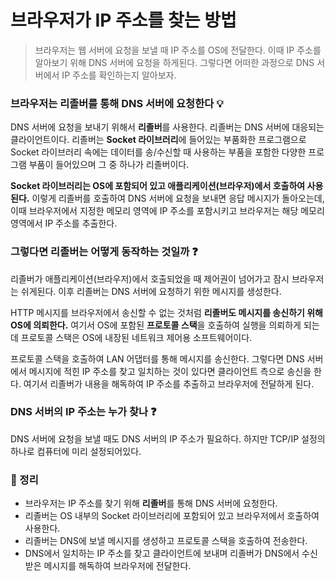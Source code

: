 # 브라우저가 IP 주소를 찾는 방법

> 브라우저는 웹 서버에 요청을 보낼 때 IP 주소를 OS에 전달한다. 이때 IP 주소를 알아보기 위해 DNS 서버에 요청을 하게된다. 그렇다면 어떠한 과정으로 DNS 서버에서 IP 주소를 확인하는지 알아보자.



### 브라우저는 리졸버를 통해 DNS 서버에 요청한다 :bulb:

DNS 서버에 요청을 보내기 위해서 **리졸버**를 사용한다. 리졸버는 DNS 서버에 대응되는 클라이언트이다. 리졸버는 **Socket 라이브러리**에 들어있는 부품화한 프로그램으로 Socket 라이브러리 속에는 데이터를 송/수신할 때 사용하는 부품을 포함한 다양한 프로그램 부품이 들어있으며 그 중 하나가 리졸버이다.

**Socket 라이브러리는 OS에 포함되어 있고 애플리케이션(브라우저)에서 호출하여 사용된다.** 이렇게 리졸버를 호출하여 DNS 서버에 요청을 보내면 응답 메시지가 돌아오는데, 이때 브라우저에서 지정한 메모리 영역에 IP 주소를 포함시키고 브라우저는 해당 메모리 영역에서 IP 주소를 추출한다.



### 그렇다면 리졸버는 어떻게 동작하는 것일까 :question:

리졸버가 애플리케이션(브라우저)에서 호출되었을 때 제어권이 넘어가고 잠시 브라우저는 쉬게된다. 이후 리졸버는 DNS 서버에 요청하기 위한 메시지를 생성한다.

HTTP 메시지를 브라우저에서 송신할 수 없는 것처럼 **리졸버도 메시지를 송신하기 위해 OS에 의뢰한다.** 여기서 OS에 포함된 **프로토콜 스택**을 호출하여 실행을 의뢰하게 되는데 프로토콜 스택은 OS에 내장된 네트워크 제어용 소프트웨어이다.

프로토콜 스택을 호출하여 LAN 어댑터를 통해 메시지를 송신한다. 그렇다면 DNS 서버에서 메시지에 적힌 IP 주소를 찾고 일치하는 것이 있다면 클라이언트 측으로 송신을 한다. 여기서 리졸버가 내용을 해독하여 IP 주소를 추출하고 브라우저에 전달하게 된다.



### DNS 서버의 IP 주소는 누가 찾나 :question:

DNS 서버에 요청을 보낼 때도 DNS 서버의 IP 주소가 필요하다. 하지만 TCP/IP 설정의 하나로 컴퓨터에 미리 설정되어있다.



### :green_book: 정리

- 브라우저는 IP 주소를 찾기 위해 **리졸버**를 통해 DNS 서버에 요청한다.
- 리졸버는 OS 내부의 Socket 라이브러리에 포함되어 있고 브라우저에서 호출하여 사용한다.
- 리졸버는 DNS에 보낼 메시지를 생성하고 프로토콜 스택을 호출하여 전송한다.
- DNS에서 일치하는 IP 주소를 찾고 클라이언트에 보내며 리졸버가 DNS에서 수신받은 메시지를 해독하여 브라우저에 전달한다.





